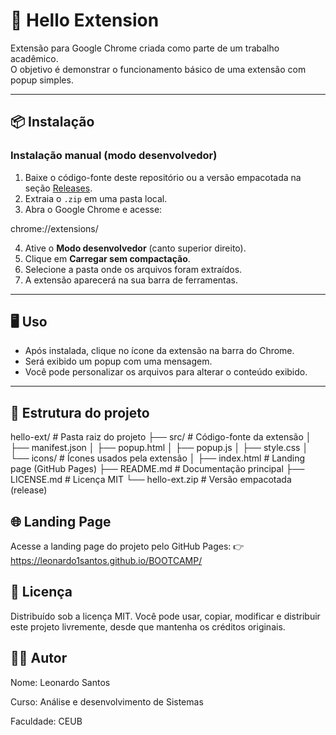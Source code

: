 # 🚀 Hello Extension

Extensão para Google Chrome criada como parte de um trabalho acadêmico.  
O objetivo é demonstrar o funcionamento básico de uma extensão com popup simples.

---

## 📦 Instalação

### Instalação manual (modo desenvolvedor)
1. Baixe o código-fonte deste repositório ou a versão empacotada na seção [Releases](https://github.com/Leonardo1Santos/BOOTCAMP/blob/main/hello-ext/hello-ext.zip).
2. Extraia o `.zip` em uma pasta local.
3. Abra o Google Chrome e acesse:

chrome://extensions/

4. Ative o **Modo desenvolvedor** (canto superior direito).
5. Clique em **Carregar sem compactação**.
6. Selecione a pasta onde os arquivos foram extraídos.
7. A extensão aparecerá na sua barra de ferramentas.

---

## 🖥️ Uso

- Após instalada, clique no ícone da extensão na barra do Chrome.  
- Será exibido um popup com uma mensagem.  
- Você pode personalizar os arquivos para alterar o conteúdo exibido.

---

## 📂 Estrutura do projeto

hello-ext/                # Pasta raiz do projeto
├── src/                  # Código-fonte da extensão
│   ├── manifest.json
│   ├── popup.html
│   ├── popup.js
│   ├── style.css
│   └── icons/            # Ícones usados pela extensão
│
├── index.html            # Landing page (GitHub Pages)
├── README.md             # Documentação principal
├── LICENSE.md            # Licença MIT
└── hello-ext.zip         # Versão empacotada (release)

## 🌐 Landing Page

Acesse a landing page do projeto pelo GitHub Pages:
👉 https://leonardo1santos.github.io/BOOTCAMP/

## 📜 Licença

Distribuído sob a licença MIT.
Você pode usar, copiar, modificar e distribuir este projeto livremente, desde que mantenha os créditos originais.

## 👨‍💻 Autor

Nome: Leonardo Santos

Curso: Análise e desenvolvimento de Sistemas

Faculdade: CEUB

